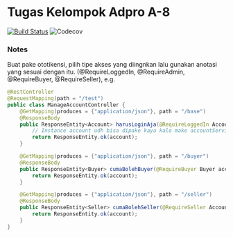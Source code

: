 # Tugas Kelompok Adpro A-8

[![Build Status](https://www.travis-ci.com/Project-A8-ADPRO-211/backend.svg?token=vxmU9sFagy8Wsd9eC6dt&branch=master)](https://www.travis-ci.com/Project-A8-ADPRO-211/backend)
![Codecov](https://img.shields.io/codecov/c/github/Project-A8-ADPRO-211/backend?token=P1V7AWMGN6)

### Notes
Buat pake ototikensi, pilih tipe akses yang diingnkan lalu gunakan anotasi yang sesuai dengan itu.
(@RequireLoggedIn, @RequireAdmin, @RequireBuyer, @RequireSeller), e.g.</br>

```java
@RestController
@RequestMapping(path = "/test")
public class ManageAccountController {
    @GetMapping(produces = {"application/json"}, path = "/base")
    @ResponseBody
    public ResponseEntity<Account> harusLoginAja(@RequireLoggedIn Account account) {
        // Instance account udh bisa dipake kaya kalo make accountService
        return ResponseEntity.ok(account);
    }

    @GetMapping(produces = {"application/json"}, path = "/buyer")
    @ResponseBody
    public ResponseEntity<Buyer> cumaBolehBuyer(@RequireBuyer Buyer account) {
        return ResponseEntity.ok(account);
    }

    @GetMapping(produces = {"application/json"}, path = "/seller")
    @ResponseBody
    public ResponseEntity<Seller> cumaBolehSeller(@RequireSeller Account account) {
        return ResponseEntity.ok(account);
    }
}
```
